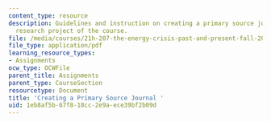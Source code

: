 ```yaml
---
content_type: resource
description: Guidelines and instruction on creating a primary source journal for the
  research project of the course.
file: /media/courses/21h-207-the-energy-crisis-past-and-present-fall-2010/1eb8af5b67f818cc2e9aece39bf2b09d_MIT21H_207F10_journal.pdf
file_type: application/pdf
learning_resource_types:
- Assignments
ocw_type: OCWFile
parent_title: Assignments
parent_type: CourseSection
resourcetype: Document
title: 'Creating a Primary Source Journal '
uid: 1eb8af5b-67f8-18cc-2e9a-ece39bf2b09d
---
```

